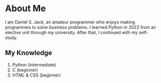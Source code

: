 # About Me
I am Daniel S. Jack, an amateur programmer who enjoys making programmes to solve business problems. I learned Python in 2022 from an elective unit through my university. After that, I continued with my self-study.

## My Knowledge
1. Python (intermediate)
2. C (beginner) 
3. HTML & CSS (beginner)
